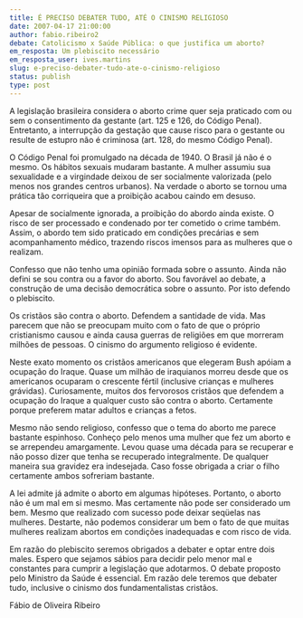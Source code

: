 ```yaml
---
title: É PRECISO DEBATER TUDO, ATÉ O CINISMO RELIGIOSO
date: 2007-04-17 21:00:00
author: fabio.ribeiro2
debate: Catolicismo x Saúde Pública: o que justifica um aborto?
em_resposta: Um plebiscito necessário
em_resposta_user: ives.martins
slug: e-preciso-debater-tudo-ate-o-cinismo-religioso
status: publish 
type: post
---
```


A legislação brasileira considera o aborto crime quer seja praticado com ou sem o consentimento da gestante (art. 125 e 126, do Código Penal). Entretanto, a interrupção da gestação que cause risco para o gestante ou resulte de estupro não é criminosa (art. 128, do mesmo Código Penal).  

  

  

O Código Penal foi promulgado na década de 1940. O Brasil já não é o mesmo. Os hábitos sexuais mudaram bastante. A mulher assumiu sua sexualidade e a virgindade deixou de ser socialmente valorizada (pelo menos nos grandes centros urbanos). Na verdade o aborto se tornou uma prática tão corriqueira que a proibição acabou caindo em desuso.  

  

  

Apesar de socialmente ignorada, a proibição do abordo ainda existe. O risco de ser processado e condenado por ter cometido o crime também. Assim, o abordo tem sido praticado em condições precárias e sem acompanhamento médico, trazendo riscos imensos para as mulheres que o realizam.  

  

  

Confesso que não tenho uma opinião formada sobre o assunto. Ainda não defini se sou contra ou a favor do aborto. Sou favorável ao debate, a construção de uma decisão democrática sobre o assunto. Por isto defendo o plebiscito.  

  

  

Os cristãos são contra o aborto. Defendem a santidade de vida. Mas parecem que não se preocupam muito com o fato de que o próprio cristianismo causou e ainda causa guerras de religiões em que morreram milhões de pessoas. O cinismo do argumento religioso é evidente.  

  

  

Neste exato momento os cristãos americanos que elegeram Bush apóiam a ocupação do Iraque. Quase um milhão de iraquianos morreu desde que os americanos ocuparam o crescente fértil (inclusive crianças e mulheres grávidas). Curiosamente, muitos dos fervorosos cristãos que defendem a ocupação do Iraque a qualquer custo são contra o aborto. Certamente porque preferem matar adultos e crianças a fetos.   

  

  

Mesmo não sendo religioso, confesso que o tema do aborto me parece bastante espinhoso. Conheço pelo menos uma mulher que fez um aborto e se arrependeu amargamente. Levou quase uma década para se recuperar e não posso dizer que tenha se recuperado integralmente. De qualquer maneira sua gravidez era indesejada. Caso fosse obrigada a criar o filho certamente ambos sofreriam bastante.  

  

  

A lei admite já admite o aborto em algumas hipóteses. Portanto, o aborto não é um mal em si mesmo. Mas certamente não pode ser considerado um bem. Mesmo que realizado com sucesso pode deixar seqüelas nas mulheres. Destarte, não podemos considerar um bem o fato de que muitas mulheres realizam abortos em condições inadequadas e com risco de vida.   

  

  

Em razão do plebiscito seremos obrigados a debater e optar entre dois males. Espero que sejamos sábios para decidir pelo menor mal e constantes para cumprir a legislação que adotarmos. O debate proposto pelo Ministro da Saúde é essencial. Em razão dele teremos que debater tudo, inclusive o cinismo dos fundamentalistas cristãos.  

  

  

  

Fábio de Oliveira Ribeiro
